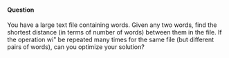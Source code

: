 #### Question

You have a large text file containing words. Given any two words, find the shortest distance (in terms of number of words) between them in the file. If the operation wi" be repeated many times for the same file (but different pairs of words), can you optimize your solution?
